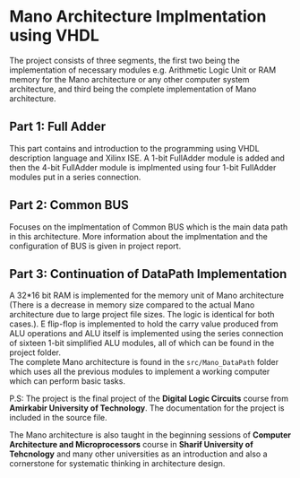 # Mano Architecture Implmentation using VHDL  
The project consists of three segments, the first two being the implementation of necessary modules e.g. Arithmetic Logic Unit or RAM memory for the Mano architecture or any other computer system architecture, and third being the complete implementation of Mano architecture.  
## Part 1: Full Adder  
This part contains and introduction to the programming using VHDL description language and Xilinx ISE. A 1-bit FullAdder module is added and then the 4-bit FullAdder module is implmented using four 1-bit FullAdder modules put in a series connection.  
## Part 2: Common BUS
Focuses on the implmentation of Common BUS which is the main data path in this architecture. More information about the implmentation and the configuration of BUS is given in project report.  
## Part 3: Continuation of DataPath Implementation  
A 32*16 bit RAM is implemented for the memory unit of Mano architecture (There is a decrease in memory size compared to the actual Mano architecture due to large project file sizes. The logic is identical for both cases.). E flip-flop is implemented to hold the carry value produced from ALU operations and ALU itself is implemented using the series connection of sixteen 1-bit simplified ALU modules, all of which can be found in the project folder.  
The complete Mano architecture is found in the `src/Mano_DataPath` folder which uses all the previous modules to implement a working computer which can perform basic tasks.  

P.S: The project is the final project of the **Digital Logic Circuits** course from **Amirkabir University of Technology**. The documentation for the project is included in the source file.  

The Mano architecture is also taught in the beginning sessions of **Computer Architecture and Microprocessors** course in **Sharif University of Tehcnology** and many other universities as an introduction and also a cornerstone for systematic thinking in architecture design.
